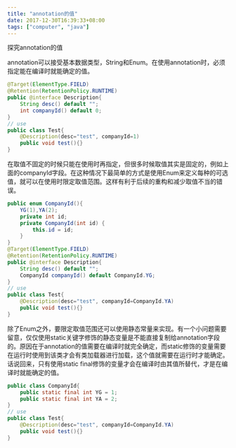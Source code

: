 ```yaml
---
title: "annotation的值"
date: 2017-12-30T16:39:33+08:00
tags: ["computer", "java"]
---
```

探究annotation的值
<!--more-->

annotation可以接受基本数据类型，String和Enum。在使用annotation时，必须指定能在编译时就能确定的值。

``` java
@Target(ElementType.FIELD)
@Retention(RetentionPolicy.RUNTIME)
public @interface Description{
    String desc() default "";
    int companyId() default 0;
}
// use
public class Test{
    @Description(desc="test", companyId=1)
    public void test(){}
}
```

在取值不固定的时候只能在使用时再指定，但很多时候取值其实是固定的，例如上面的companyId字段。在这种情况下最简单的方式是使用Enum来定义每种的可选值，就可以在使用时限定取值范围。这样有利于后续的重构和减少取值不当的错误。

``` java
public enum CompanyId(){
    YG(1),YA(2);
    private int id;
    private CompanyId(int id) {
        this.id = id;
    }
}
@Target(ElementType.FIELD)
@Retention(RetentionPolicy.RUNTIME)
public @interface Description{
    String desc() default "";
    CompanyId companyId() default CompanyId.YG;
}
// use
public class Test{
    @Description(desc="test", companyId=CompanyId.YA)
    public void test(){}
}
```

除了Enum之外，要限定取值范围还可以使用静态常量来实现。有一个小问题需要留意，仅仅使用static关键字修饰的静态变量是不能直接复制给annotation字段的。原因在于annotation的值需要在编译时就完全确定，而static修饰的变量需要在运行时使用到该类才会有类加载器进行加载，这个值就需要在运行时才能确定。话说回来，只有使用static final修饰的变量才会在编译时由其值所替代，才是在编译时就能确定的值。

``` java
public class CompanyId{
    public static final int YG = 1;
    public static final int YA = 2;
}
// use
public class Test{
    @Description(desc="test", companyId=CompanyId.YA)
    public void test(){}
}
```